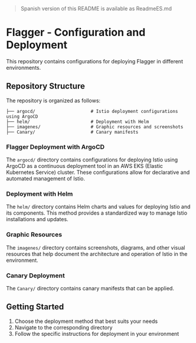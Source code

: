 > Spanish version of this README is available as ReadmeES.md

# Flagger - Configuration and Deployment
This repository contains configurations for deploying Flagger in different environments.

## Repository Structure
The repository is organized as follows:
```
├── argocd/                     # Istio deployment configurations using ArgoCD
├── helm/                       # Deployment with Helm
├── imagenes/                   # Graphic resources and screenshots
├── Canary/                     # Canary manifests
```

### Flagger Deployment with ArgoCD
The `argocd/` directory contains configurations for deploying Istio using ArgoCD as a continuous deployment tool in an AWS EKS (Elastic Kubernetes Service) cluster. These configurations allow for declarative and automated management of Istio.

### Deployment with Helm
The `helm/` directory contains Helm charts and values for deploying Istio and its components. This method provides a standardized way to manage Istio installations and updates.

### Graphic Resources
The `imagenes/` directory contains screenshots, diagrams, and other visual resources that help document the architecture and operation of Istio in the environment.

### Canary Deployment
The `Canary/` directory contains canary manifests that can be applied.

## Getting Started
1. Choose the deployment method that best suits your needs
2. Navigate to the corresponding directory
3. Follow the specific instructions for deployment in your environment
